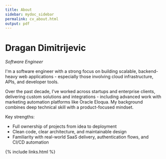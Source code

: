```yaml
---
title: About
sidebar: mydoc_sidebar
permalink: cv_about.html
output: pdf
---
```


# Dragan Dimitrijevic
_Software Engineer_

I'm a software engineer with a strong focus on building scalable, backend-heavy web applications - especially those involving cloud infrastructure, APIs, and developer tools.

Over the past decade, I’ve worked across startups and enterprise clients, delivering custom solutions and integrations - including advanced work with marketing automation platforms like Oracle Eloqua. My background combines deep technical skill with a product-focused mindset.

Key strengths:
- Full ownership of projects from idea to deployment
- Clean code, clear architecture, and maintainable design
- Familiarity with real-world SaaS delivery, authentication flows, and CI/CD automation

{% include links.html %}
